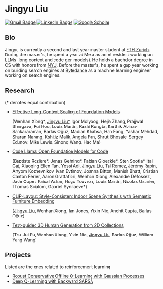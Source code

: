 
# Jingyu Liu
[![Gmail Badge](https://img.shields.io/badge/-email-red?style=flat&logo=Gmail&logoColor=white)](mailto:liujingyu@student.ethz.ch)
[![LinkedIn Badge](https://img.shields.io/badge/-linkedin-blue?style=flat&logo=Linkedin&logoColor=white)](https://www.linkedin.com/in/jingyu6)
[![Google Scholar](https://img.shields.io/badge/-google%20scholar-brightgreen)](https://scholar.google.com/citations?user=jidrykQAAAAJ&hl=en&authuser=1)


## Bio
Jingyu is currently a second and last year master student at [ETH Zurich](https://ethz.ch/en.html). During the master's, he spent a year at Meta as an AI resident working on LLMs (long context and code gen models). He holds a bachelor degree in CS with honors from [NYU](https://www.nyu.edu/). Before the master's, he spent a gap year working on building search engines at [Bytedance](https://www.bytedance.com/en/) as a machine learning engineer working on search engines. 


## Research
(* denotes equal contribution)

- [Effective Long-Context Scaling of Foundation Models](https://arxiv.org/abs/2309.16039)
  
  (Wenhan Xiong*, <ins>Jingyu Liu*</ins>, Igor Molybog, Hejia Zhang, Prajjwal Bhargava, Rui Hou, Louis Martin, Rashi Rungta, Karthik Abinav Sankararaman, Barlas Oğuz, Madian Khabsa, Han Fang, Yashar Mehdad, Sharan Narang, Kshitiz Malik, Angela Fan, Shruti Bhosale, Sergey Edunov, Mike Lewis, Sinong Wang, Hao Ma)

- [Code Llama: Open Foundation Models for Code](https://arxiv.org/abs/2308.12950)

  (Baptiste Rozière*, Jonas Gehring*, Fabian Gloeckle*, Sten Sootla*, Itai Gat, Xiaoqing Ellen Tan, Yossi Adi, <ins>Jingyu Liu</ins>, Tal Remez, Jérémy Rapin, Artyom Kozhevnikov, Ivan Evtimov, Joanna Bitton, Manish Bhatt, Cristian Canton Ferrer, Aaron Grattafiori, Wenhan Xiong, Alexandre Défossez, Jade Copet, Faisal Azhar, Hugo Touvron, Louis Martin, Nicolas Usunier, Thomas Scialom, Gabriel Synnaeve*)

- [CLIP-Layout: Style-Consistent Indoor Scene Synthesis with Semantic Furniture Embedding](https://arxiv.org/abs/2303.03565)
  
  (<ins>Jingyu Liu</ins>, Wenhan Xiong, Ian Jones, Yixin Nie, Anchit Gupta, Barlas Oğuz)
  
- [Text-guided 3D Human Generation from 2D Collections](https://arxiv.org/abs/2305.14312)

  (Tsu-Jui Fu, Wenhan Xiong, Yixin Nie, <ins>Jingyu Liu</ins>, Barlas Oğuz, William Yang Wang)

## Projects
Listed are the ones related to reinforcement learning
* [Robust Conservative Offline Q-Learning with Gaussian Processes](https://github.com/Jingyu6/CQGP)
* [Deep Q-Learning with Backward SARSA](https://github.com/Jingyu6/DQBS)
